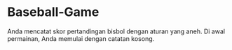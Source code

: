 # Baseball-Game
Anda mencatat skor pertandingan bisbol dengan aturan yang aneh. Di awal permainan, Anda memulai dengan catatan kosong.
